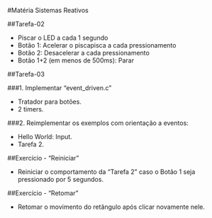 #Matéria Sistemas Reativos

##Tarefa-02
- Piscar o LED a cada 1 segundo
- Botão 1: Acelerar o piscapisca a cada pressionamento
- Botão 2: Desacelerar a cada pressionamento
- Botão 1+2 (em menos de 500ms): Parar

##Tarefa-03

###1. Implementar “event_driven.c”
  - Tratador para botões.
  - 2 timers.
  
###2. Reimplementar os exemplos com orientação a eventos:
  - Hello World: Input.
  - Tarefa 2.

##Exercício - “Reiniciar”
- Reiniciar o comportamento da “Tarefa 2” caso o Botão 1 seja pressionado por 5 segundos.


##Exercício - “Retomar”
- Retomar o movimento do retângulo após clicar novamente nele.